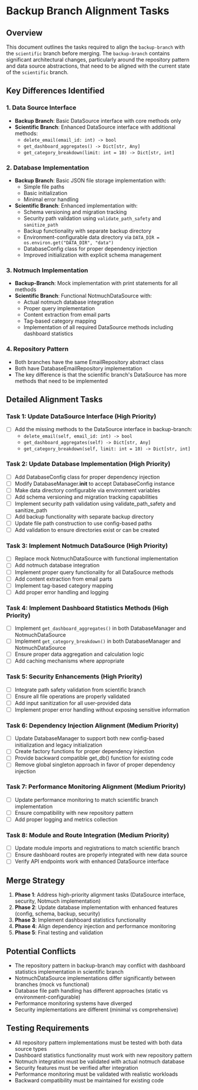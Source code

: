 # Backup Branch Alignment Tasks

## Overview
This document outlines the tasks required to align the `backup-branch` with the `scientific` branch before merging. The `backup-branch` contains significant architectural changes, particularly around the repository pattern and data source abstractions, that need to be aligned with the current state of the `scientific` branch.

## Key Differences Identified

### 1. Data Source Interface
- **Backup Branch**: Basic DataSource interface with core methods only
- **Scientific Branch**: Enhanced DataSource interface with additional methods:
  - `delete_email(email_id: int) -> bool`
  - `get_dashboard_aggregates() -> Dict[str, Any]`
  - `get_category_breakdown(limit: int = 10) -> Dict[str, int]`

### 2. Database Implementation
- **Backup Branch**: Basic JSON file storage implementation with:
  - Simple file paths
  - Basic initialization
  - Minimal error handling
- **Scientific Branch**: Enhanced implementation with:
  - Schema versioning and migration tracking
  - Security path validation using `validate_path_safety` and `sanitize_path`
  - Backup functionality with separate backup directory
  - Environment-configurable data directory via `DATA_DIR = os.environ.get("DATA_DIR", "data")`
  - DatabaseConfig class for proper dependency injection
  - Improved initialization with explicit schema management

### 3. Notmuch Implementation
- **Backup-Branch**: Mock implementation with print statements for all methods
- **Scientific Branch**: Functional NotmuchDataSource with:
  - Actual notmuch database integration
  - Proper query implementation
  - Content extraction from email parts
  - Tag-based category mapping
  - Implementation of all required DataSource methods including dashboard statistics

### 4. Repository Pattern
- Both branches have the same EmailRepository abstract class
- Both have DatabaseEmailRepository implementation
- The key difference is that the scientific branch's DataSource has more methods that need to be implemented

## Detailed Alignment Tasks

### Task 1: Update DataSource Interface (High Priority)
- [ ] Add the missing methods to the DataSource interface in backup-branch:
  - `delete_email(self, email_id: int) -> bool`
  - `get_dashboard_aggregates(self) -> Dict[str, Any]`
  - `get_category_breakdown(self, limit: int = 10) -> Dict[str, int]`

### Task 2: Update Database Implementation (High Priority)
- [ ] Add DatabaseConfig class for proper dependency injection
- [ ] Modify DatabaseManager.__init__ to accept DatabaseConfig instance
- [ ] Make data directory configurable via environment variables
- [ ] Add schema versioning and migration tracking capabilities
- [ ] Implement security path validation using validate_path_safety and sanitize_path
- [ ] Add backup functionality with separate backup directory
- [ ] Update file path construction to use config-based paths
- [ ] Add validation to ensure directories exist or can be created

### Task 3: Implement Notmuch DataSource (High Priority)
- [ ] Replace mock NotmuchDataSource with functional implementation
- [ ] Add notmuch database integration
- [ ] Implement proper query functionality for all DataSource methods
- [ ] Add content extraction from email parts
- [ ] Implement tag-based category mapping
- [ ] Add proper error handling and logging

### Task 4: Implement Dashboard Statistics Methods (High Priority)
- [ ] Implement `get_dashboard_aggregates()` in both DatabaseManager and NotmuchDataSource
- [ ] Implement `get_category_breakdown()` in both DatabaseManager and NotmuchDataSource
- [ ] Ensure proper data aggregation and calculation logic
- [ ] Add caching mechanisms where appropriate

### Task 5: Security Enhancements (High Priority)
- [ ] Integrate path safety validation from scientific branch
- [ ] Ensure all file operations are properly validated
- [ ] Add input sanitization for all user-provided data
- [ ] Implement proper error handling without exposing sensitive information

### Task 6: Dependency Injection Alignment (Medium Priority)
- [ ] Update DatabaseManager to support both new config-based initialization and legacy initialization
- [ ] Create factory functions for proper dependency injection
- [ ] Provide backward compatible get_db() function for existing code
- [ ] Remove global singleton approach in favor of proper dependency injection

### Task 7: Performance Monitoring Alignment (Medium Priority)
- [ ] Update performance monitoring to match scientific branch implementation
- [ ] Ensure compatibility with new repository pattern
- [ ] Add proper logging and metrics collection

### Task 8: Module and Route Integration (Medium Priority)
- [ ] Update module imports and registrations to match scientific branch
- [ ] Ensure dashboard routes are properly integrated with new data source
- [ ] Verify API endpoints work with enhanced DataSource interface

## Merge Strategy
1. **Phase 1**: Address high-priority alignment tasks (DataSource interface, security, Notmuch implementation)
2. **Phase 2**: Update database implementation with enhanced features (config, schema, backup, security)
3. **Phase 3**: Implement dashboard statistics functionality
4. **Phase 4**: Align dependency injection and performance monitoring
5. **Phase 5**: Final testing and validation

## Potential Conflicts
- The repository pattern in backup-branch may conflict with dashboard statistics implementation in scientific branch
- NotmuchDataSource implementations differ significantly between branches (mock vs functional)
- Database file path handling has different approaches (static vs environment-configurable)
- Performance monitoring systems have diverged
- Security implementations are different (minimal vs comprehensive)

## Testing Requirements
- All repository pattern implementations must be tested with both data source types
- Dashboard statistics functionality must work with new repository pattern
- Notmuch integration must be validated with actual notmuch database
- Security features must be verified after integration
- Performance monitoring must be validated with realistic workloads
- Backward compatibility must be maintained for existing code